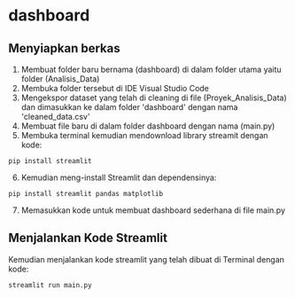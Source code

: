 # dashboard

## Menyiapkan berkas
1. Membuat folder baru bernama (dashboard) di dalam folder utama yaitu folder (Analisis_Data)
2. Membuka folder tersebut di IDE Visual Studio Code
3. Mengekspor dataset yang telah di cleaning di file (Proyek_Analisis_Data) dan dimasukkan ke dalam folder 'dashboard' dengan nama 'cleaned_data.csv'
4. Membuat file baru di dalam folder dashboard dengan nama (main.py)
5. Membuka terminal kemudian mendownload library streamit dengan kode:
```
pip install streamlit
```
6. Kemudian  meng-install Streamlit dan dependensinya:
```
pip install streamlit pandas matplotlib
```
7. Memasukkan kode untuk membuat dashboard sederhana di file main.py

## Menjalankan Kode Streamlit
Kemudian menjalankan kode streamlit yang telah dibuat di Terminal dengan kode:
```
streamlit run main.py
```
